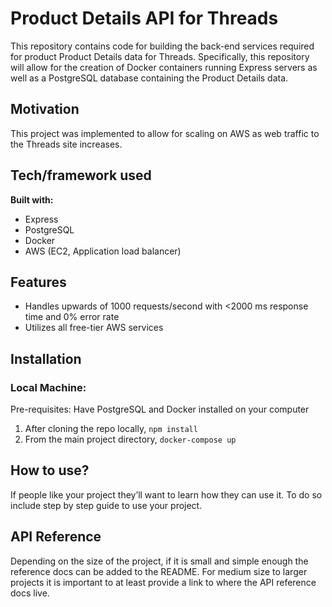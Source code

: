 # Product Details API for Threads 
This repository contains code for building the back-end services required for product Product Details data for Threads. Specifically, this repository will allow for the creation of Docker containers running Express servers as well as a PostgreSQL database containing the Product Details data. 

## Motivation
This project was implemented to allow for scaling on AWS as web traffic to the Threads site increases. 

## Tech/framework used
<b>Built with:</b>
- Express
- PostgreSQL
- Docker
- AWS (EC2, Application load balancer)

## Features
- Handles upwards of 1000 requests/second with <2000 ms response time and 0% error rate
- Utilizes all free-tier AWS services

## Installation
### Local Machine:
Pre-requisites: Have PostgreSQL and Docker installed on your computer
1) After cloning the repo locally, `npm install`
2) From the main project directory, `docker-compose up`

## How to use?
If people like your project they’ll want to learn how they can use it. To do so include step by step guide to use your project.

## API Reference

Depending on the size of the project, if it is small and simple enough the reference docs can be added to the README. For medium size to larger projects it is important to at least provide a link to where the API reference docs live.


